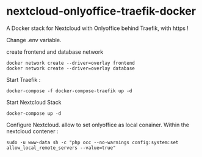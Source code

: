 # nextcloud-onlyoffice-traefik-docker
A Docker stack for Nextcloud with Onlyoffice behind Traefik, with https !


Change .env variable.

create frontend and database network

```
docker network create --driver=overlay frontend
docker network create --driver=overlay database
```

Start Traefik :
```
docker-compose -f docker-compose-traefik up -d
```

Start Nextcloud Stack
```
docker-compose up -d
```


Configure Nextcloud.
allow to set onlyoffice as local conainer. Within the nextcloud contener :
```
sudo -u www-data sh -c "php occ --no-warnings config:system:set allow_local_remote_servers --value=true"
```

